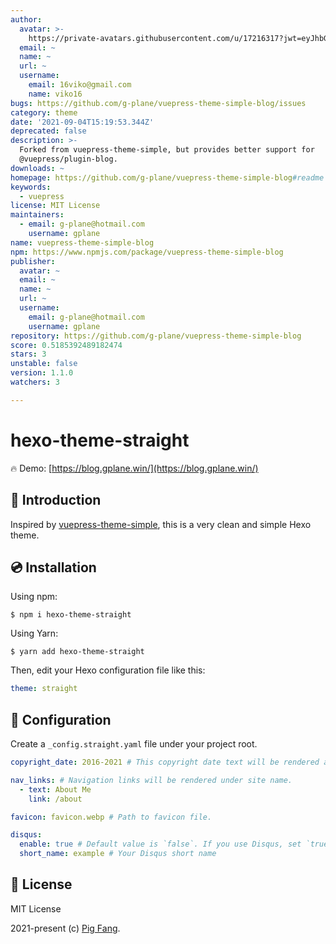 ```yaml
---
author:
  avatar: >-
    https://private-avatars.githubusercontent.com/u/17216317?jwt=eyJhbGciOiJIUzI1NiIsInR5cCI6IkpXVCJ9.eyJpc3MiOiJnaXRodWIuY29tIiwiYXVkIjoicmF3LmdpdGh1YnVzZXJjb250ZW50LmNvbSIsImtleSI6ImtleTEiLCJleHAiOjE3MzQ2NzM4MDAsIm5iZiI6MTczNDY3MjYwMCwicGF0aCI6Ii91LzE3MjE2MzE3In0.jurSJPMxWwh5RVOIX5E-Dgb99eGL4knZbZCJJgbP0BE&v=4
  email: ~
  name: ~
  url: ~
  username:
    email: 16viko@gmail.com
    name: viko16
bugs: https://github.com/g-plane/vuepress-theme-simple-blog/issues
category: theme
date: '2021-09-04T15:19:53.344Z'
deprecated: false
description: >-
  Forked from vuepress-theme-simple, but provides better support for
  @vuepress/plugin-blog.
downloads: ~
homepage: https://github.com/g-plane/vuepress-theme-simple-blog#readme
keywords:
  - vuepress
license: MIT License
maintainers:
  - email: g-plane@hotmail.com
    username: gplane
name: vuepress-theme-simple-blog
npm: https://www.npmjs.com/package/vuepress-theme-simple-blog
publisher:
  avatar: ~
  email: ~
  name: ~
  url: ~
  username:
    email: g-plane@hotmail.com
    username: gplane
repository: https://github.com/g-plane/vuepress-theme-simple-blog
score: 0.5185392489182474
stars: 3
unstable: false
version: 1.1.0
watchers: 3

---
```


# hexo-theme-straight

🔥 Demo: [https://blog.gplane.win/](https://blog.gplane.win/)

## 📘 Introduction

Inspired by [vuepress-theme-simple](https://github.com/viko16/vuepress-theme-simple), this is a very clean and simple Hexo theme.

## 💿 Installation

Using npm:

```
$ npm i hexo-theme-straight
```

Using Yarn:

```
$ yarn add hexo-theme-straight
```

Then, edit your Hexo configuration file like this:

```yaml
theme: straight
```

## 🔧 Configuration

Create a `_config.straight.yaml` file under your project root.

```yaml
copyright_date: 2016-2021 # This copyright date text will be rendered at footer.

nav_links: # Navigation links will be rendered under site name.
  - text: About Me
    link: /about

favicon: favicon.webp # Path to favicon file.

disqus:
  enable: true # Default value is `false`. If you use Disqus, set `true`.
  short_name: example # Your Disqus short name
```

## 📃 License

MIT License

2021-present (c) [Pig Fang](https://github.com/g-plane).
